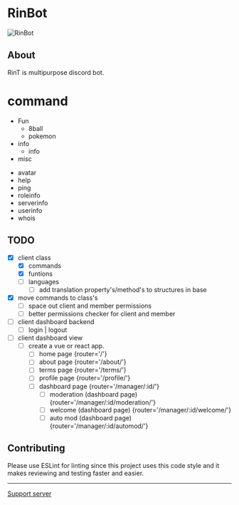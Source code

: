 # RinBot

![RinBot](https://cdn.discordapp.com/avatars/737527881017720944/ac14376e9592e7c5625759f0a29edb09.webp?)

## About

RinT is multipurpose discord bot.

# command

* Fun
  - 8ball
  - pokemon
* info
  - info
* misc
 - avatar
 - help
 - ping
 - roleinfo
 - serverinfo
 - userinfo
 - whois

## TODO

* [X] client class
  * [X] commands 
  * [X] funtions
  * [ ] languages
    * [ ] add translation property's/method's to structures in base
* [X] move commands to class's
  * [ ] space out client and member permissions
  * [ ] better permissions checker for client and member
* [ ] client dashboard backend
  * [ ] login | logout
* [ ] client dashboard view
  * [ ] create a vue or react app.
    * [ ] home page {router='/'}
    * [ ] about page {router='/about/'}
    * [ ] terms page {router='/terms/'}
    * [ ] profile page {router='/profile/'}
    * [ ] dashboard page {router='/manager/:id/'}
      * [ ] moderation (dashboard page) {router='/manager/:id/moderation/'}
      * [ ] welcome (dashboard page) {router='/manager/:id/welcome/'}
      * [ ] auto mod (dashboard page) {router='/manager/:id/automod/'}

## Contributing

Please use ESLint for linting since this project uses this code style and it makes reviewing and testing faster and easier. 

---

[Support server](https://discord.gg/E7KAuWG)
